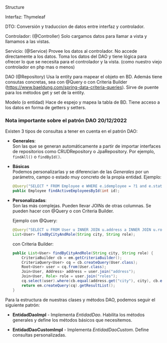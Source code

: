 Structure

Interfaz:
Thymeleaf

DTO:
Conversión y traduccion de datos entre interfaz y controlador.

Controlador:
(@Controller)
Solo cargamos datos para llamar a vista y llamamos a las vistas.

Servicio:
(@Service)
Provee los datos al controlador.
No accede directamente a los datos. Toma los datos del DAO y tiene lógica para ofrecer lo que se necesita para el controlador y la vista. (como nuestro viejo controlador en php mas o menos)

DAO
(@Repository)
Usa la entity para mapear el objeto en BD. Además tiene consutas concretas, sea con @Query o con  Criteria Builder (https://www.baeldung.com/spring-data-criteria-queries). Sirve de puente para los métodos get y set de la entity.

Modelo (o entidad)
Hace de espejo y mapea la tabla de BD. Tiene acceso a los datos en forma de getters y setters.





### Nota importante sobre el patrón DAO 20/12/2022
Existen 3 tipos de consultas a tener en cuenta en el patrón DAO:
- **Generales**:   
   Son las que se generan automáticamente a partir de importar interfaces de repositorios como CRUDRepository o JpaRepository.
   Por ejemplo, ```findAll()``` o ```findById()```.  
  

 - **Básicas**   
    Podemos personalizarlas y se diferencian de las *Generales* por un parámetro, campo o estado muy concreto de la propia entidad. Ejemplo:
    ```java
    @Query("SELECT * FROM Employee e WHERE e.idemployee = ?1 and e.status = 1")
    public Employee findActiveEmployeesById(int id);
    ```  
 - **Personalizadas**:  
   Son las más complejas. Pueden llevar JOINs de otras columnas. 
   Se pueden hacer con @Query o con Criteria Builder.
  
    Ejemplo con @Query:
    ```java
    @Query("SELECT u FROM User u INNER JOIN u.address a INNER JOIN u.roles r WHERE a.city = ?1 AND r.name = ?2")
    List<User> findByCityAndRole(String city, String role);
    ```
    con Criteria Builder:
    ```java
    public List<User> findByCityAndRole(String city, String role) {
        CriteriaBuilder cb = em.getCriteriaBuilder();
        CriteriaQuery<User> cq = cb.createQuery(User.class);
        Root<User> user = cq.from(User.class);
        Join<User, Address> address = user.join("address");
        Join<User, Role> role = user.join("roles");
        cq.select(user).where(cb.equal(address.get("city"), city), cb.equal(role.get("name"), role));
        return em.createQuery(cq).getResultList();
    }
    ```
  
Para la estructura de nuestras clases y métodos DAO, podemos seguir el siguiente patrón:

- **EntidadDaoImpl** - Implementa *EntidadDao*. 
Habilita los métodos generales y define los métodos básicos que necesitemos.  
  

- **EntidadDaoCustomImpl** - Implementa *EntidadDaoCustom*. Define consultas personalizadas.
  
  
  
  


  
  
  
  
